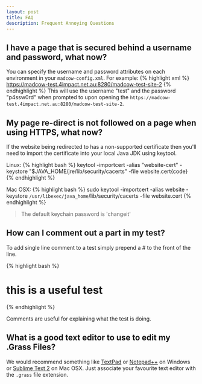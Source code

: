 ```yaml
---
layout: post
title: FAQ
description: Frequent Annoying Questions
---
```


## I have a page that is secured behind a username and password, what now?

You can specify the username and password attributes on each environment in your `madcow-config.xml`. For example:
{% highlight xml %}
<environment name="TEST" username="test" password="p4ssw0rd">
    <invokeUrl>
        <ADDRESSBOOK>https://madcow-test.4impact.net.au:8280/madcow-test-site-2</ADDRESSBOOK>
    </invokeUrl>
</environment>
{% endhighlight %}
This will use the username "test" and the password "p4ssw0rd" when prompted to upon opening the `https://madcow-test.4impact.net.au:8280/madcow-test-site-2`.

## My page re-direct is not followed on a page when using HTTPS, what now?

If the website being redirected to has a non-supported certificate then you'll need to import the certificate into your local Java JDK using keytool.

Linux:
{% highlight bash %}
keytool -importcert -alias "website-cert" -keystore "$JAVA_HOME/jre/lib/security/cacerts" -file website.cert{code}
{% endhighlight %}

Mac OSX:
{% highlight bash %}
sudo keytool -importcert -alias website -keystore `/usr/libexec/java_home`/lib/security/cacerts -file website.cert
{% endhighlight %}

> The default keychain password is 'changeit'

## How can I comment out a part in my test?
To add single line comment to a test simply prepend a \# to the front of the line.

{% highlight bash %}
# this is a useful test
{% endhighlight %}

Comments are useful for explaining what the test is doing.


## What is a good text editor to use to edit my .Grass Files?

We would recommend something like [TextPad](http://www.textpad.com/) or [Notepad++](http://notepad-plus-plus.org) on Windows or [Sublime Text 2](http://www.sublimetext.com) on Mac OSX. Just associate your favourite text editor with the `.grass` file extension.